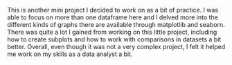 This is another mini project I decided to work on as a bit of practice. I was able to focus on more than one dataframe here and I delved more into the different kinds of graphs there are available through matplotlib and seaborn. There was quite a lot I gained from working on this little project, including how to create subplots and how to work with comparisons in datasets a bit better. Overall, even though it was not a very complex project, I felt it helped me work on my skills as a data analyst a bit.
